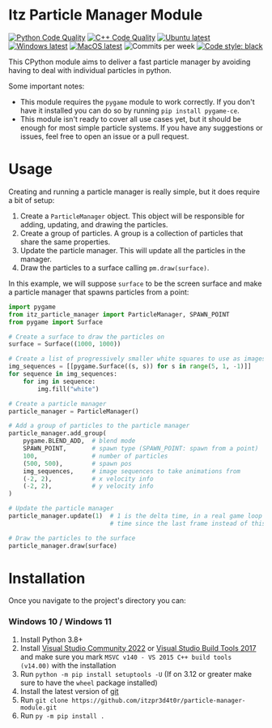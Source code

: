 # Itz Particle Manager Module
[![Python Code Quality](https://github.com/itzpr3d4t0r/particle-manager-module/actions/workflows/black.yml/badge.svg)](https://github.com/itzpr3d4t0r/pygame_geometry/actions/workflows/black.yml)
[![C++ Code Quality](https://github.com/itzpr3d4t0r/particle-manager-module/actions/workflows/cppcheck.yml/badge.svg)](https://github.com/itzpr3d4t0r/particle-manager-module/actions/workflows/cppcheck.yml)
[![Ubuntu latest](https://github.com/itzpr3d4t0r/particle-manager-module/actions/workflows/ubuntu.yml/badge.svg)](https://github.com/itzpr3d4t0r/particle-manager-module/actions/workflows/ubuntu.yml)
[![Windows latest](https://github.com/itzpr3d4t0r/particle-manager-module/actions/workflows/windows.yml/badge.svg)](https://github.com/itzpr3d4t0r/particle-manager-module/actions/workflows/windows.yml)
[![MacOS latest](https://github.com/itzpr3d4t0r/particle-manager-module/actions/workflows/macos.yml/badge.svg)](https://github.com/itzpr3d4t0r/particle-manager-module/actions/workflows/macos.yml)
![Commits per week](https://img.shields.io/github/commit-activity/w/itzpr3d4t0r/particle-manager-module/master)
[![Code style: black](https://img.shields.io/badge/code%20style-black-000000.svg)](https://github.com/psf/black)

This CPython module aims to deliver a fast particle manager by avoiding having to deal with individual particles in python.

Some important notes:

- This module requires the `pygame` module to work correctly.  If you don't have it installed you can do so by running `pip install pygame-ce`.
- This module isn't ready to cover all use cases yet, but it should be enough for most simple particle systems. If you have any suggestions or issues, feel free to open an issue or a pull request.

# Usage

Creating and running a particle manager is really simple, but it does require a bit of setup:

1. Create a `ParticleManager` object. This object will be responsible for adding, updating, and drawing the particles.
2. Create a group of particles. A group is a collection of particles that share the same properties.
3. Update the particle manager. This will update all the particles in the manager.
4. Draw the particles to a surface calling `pm.draw(surface)`.

In this example, we will suppose `surface` to be the screen surface and make a particle
manager that spawns particles from a point:

```Python
import pygame
from itz_particle_manager import ParticleManager, SPAWN_POINT
from pygame import Surface

# Create a surface to draw the particles on
surface = Surface((1000, 1000))

# Create a list of progressively smaller white squares to use as images for the particles
img_sequences = [[pygame.Surface((s, s)) for s in range(5, 1, -1)]]
for sequence in img_sequences:
    for img in sequence:
        img.fill("white")

# Create a particle manager
particle_manager = ParticleManager()

# Add a group of particles to the particle manager
particle_manager.add_group(
    pygame.BLEND_ADD,  # blend mode
    SPAWN_POINT,       # spawn type (SPAWN_POINT: spawn from a point)
    100,               # number of particles
    (500, 500),        # spawn pos
    img_sequences,     # image sequences to take animations from
    (-2, 2),           # x velocity info
    (-2, 2),           # y velocity info
)

# Update the particle manager
particle_manager.update(1)  # 1 is the delta time, in a real game loop you would use the
                            # time since the last frame instead of this hardcoded value

# Draw the particles to the surface
particle_manager.draw(surface)

```


# Installation
Once you navigate to the project's directory you can:

### Windows 10 / Windows 11
1. Install Python 3.8+
2. Install [Visual Studio Community 2022](https://visualstudio.microsoft.com/vs/community/) or [Visual Studio Build Tools 2017](https://aka.ms/vs/15/release/vs_buildtools.exe) and make sure you mark `MSVC v140 - VS 2015 C++ build tools (v14.00)` with the installation
3. Run `python -m pip install setuptools -U` (If on 3.12 or greater make sure to have the `wheel` package installed)
4. Install the latest version of [git](https://gitforwindows.org/)
5. Run `git clone https://github.com/itzpr3d4t0r/particle-manager-module.git`
6. Run `py -m pip install .`
